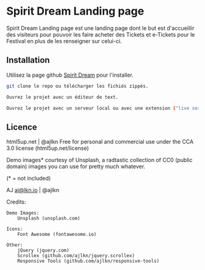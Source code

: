 # Spirit Dream Landing page
Spirit Dream Landing page est une landing page dont le but est d'accueillir des visiteurs pour pouvoir les faire acheter des Tickets 
et e-Tickets pour le Festival en plus de les renseigner sur celui-ci.

## Installation
Utilisez la page github [Spirit Dream](https://github.com/LeoCarre/Spirit-Dream) pour l'installer.
```bash
git clone le repo ou télécharger les fichiés zippés. 
```
```bash
Ouvrez le projet avec un éditeur de text.
```
```bash
Ouvrez le projet avec un serveur local ou avec une extension ("live server" dans Vs code)
```

## Licence

html5up.net | @ajlkn
Free for personal and commercial use under the CCA 3.0 license (html5up.net/license)

Demo images* courtesy of Unsplash, a radtastic collection of CC0 (public domain) images
you can use for pretty much whatever.

(* = not included)

AJ
aj@lkn.io | @ajlkn


Credits:

	Demo Images:
		Unsplash (unsplash.com)

	Icons:
		Font Awesome (fontawesome.io)

	Other:
		jQuery (jquery.com)
		Scrollex (github.com/ajlkn/jquery.scrollex)
		Responsive Tools (github.com/ajlkn/responsive-tools)
